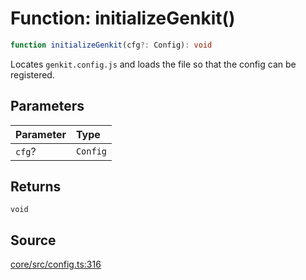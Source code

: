 # Function: initializeGenkit()

```ts
function initializeGenkit(cfg?: Config): void
```

Locates `genkit.config.js` and loads the file so that the config can be registered.

## Parameters

| Parameter | Type |
| :------ | :------ |
| `cfg`? | `Config` |

## Returns

`void`

## Source

[core/src/config.ts:316](https://github.com/firebase/genkit/blob/9cb10ef63dd6659f1a31ffd2367b7efa8acc10e5/js/core/src/config.ts#L316)
